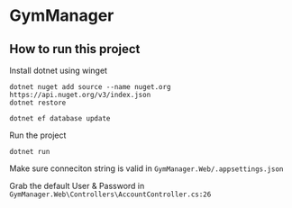 # GymManager

## How to run this project

Install dotnet using winget

```
dotnet nuget add source --name nuget.org https://api.nuget.org/v3/index.json
dotnet restore

dotnet ef database update
```
Run the project

```
dotnet run
```
Make sure conneciton string is valid in `GymManager.Web/.appsettings.json`

Grab the default User & Password in ``GymManager.Web\Controllers\AccountController.cs:26``
